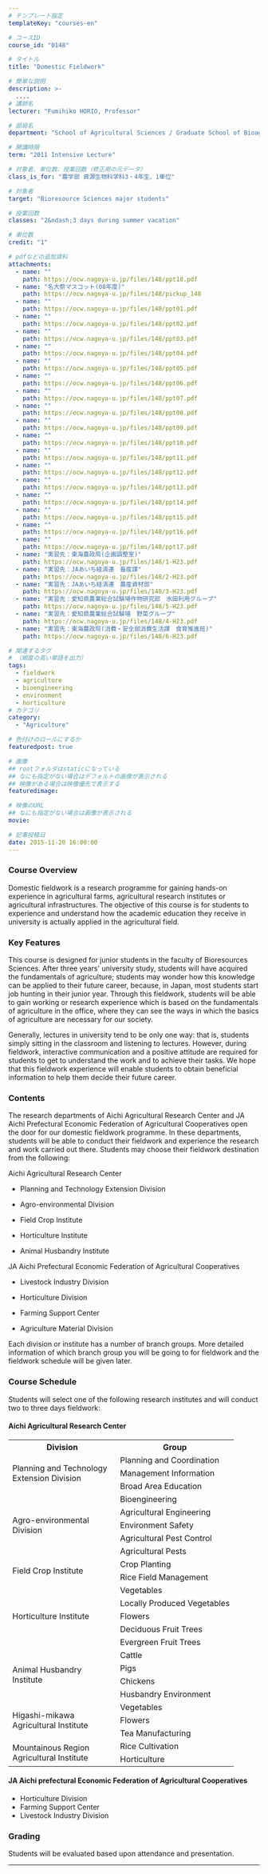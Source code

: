 ```yaml
---
# テンプレート指定
templateKey: "courses-en"

# コースID
course_id: "0148"

# タイトル
title: "Domestic Fieldwork"

# 簡単な説明
description: >-
  ....
# 講師名
lecturer: "Fumihiko HORIO, Professor"

# 部局名
department: "School of Agricultural Sciences / Graduate School of Bioagricultural Sciences"

# 開講時限
term: "2011	Intensive Lecture"

# 対象者、単位数、授業回数（修正用の元データ）
class_is_for: "農学部 資源生物科学科3・4年生、1単位"

# 対象者
target: "Bioresource Sciences major students"

# 授業回数
classes: "2&ndash;3 days during summer vacation"

# 単位数
credit: "1"

# pdfなどの追加資料
attachments:
  - name: ""
    path: https://ocw.nagoya-u.jp/files/148/ppt18.pdf
  - name: "名大祭マスコット(08年度)"
    path: https://ocw.nagoya-u.jp/files/148/pickup_148
  - name: ""
    path: https://ocw.nagoya-u.jp/files/148/ppt01.pdf
  - name: ""
    path: https://ocw.nagoya-u.jp/files/148/ppt02.pdf
  - name: ""
    path: https://ocw.nagoya-u.jp/files/148/ppt03.pdf
  - name: ""
    path: https://ocw.nagoya-u.jp/files/148/ppt04.pdf
  - name: ""
    path: https://ocw.nagoya-u.jp/files/148/ppt05.pdf
  - name: ""
    path: https://ocw.nagoya-u.jp/files/148/ppt06.pdf
  - name: ""
    path: https://ocw.nagoya-u.jp/files/148/ppt07.pdf
  - name: ""
    path: https://ocw.nagoya-u.jp/files/148/ppt08.pdf
  - name: ""
    path: https://ocw.nagoya-u.jp/files/148/ppt09.pdf
  - name: ""
    path: https://ocw.nagoya-u.jp/files/148/ppt10.pdf
  - name: ""
    path: https://ocw.nagoya-u.jp/files/148/ppt11.pdf
  - name: ""
    path: https://ocw.nagoya-u.jp/files/148/ppt12.pdf
  - name: ""
    path: https://ocw.nagoya-u.jp/files/148/ppt13.pdf
  - name: ""
    path: https://ocw.nagoya-u.jp/files/148/ppt14.pdf
  - name: ""
    path: https://ocw.nagoya-u.jp/files/148/ppt15.pdf
  - name: ""
    path: https://ocw.nagoya-u.jp/files/148/ppt16.pdf
  - name: ""
    path: https://ocw.nagoya-u.jp/files/148/ppt17.pdf
  - name: "実習先：東海農政局(企画調整室)"
    path: https://ocw.nagoya-u.jp/files/148/1-H23.pdf
  - name: "実習先：JAあいち経済連　畜産課"
    path: https://ocw.nagoya-u.jp/files/148/2-H23.pdf
  - name: "実習先：JAあいち経済連　農産資材部"
    path: https://ocw.nagoya-u.jp/files/148/3-H23.pdf
  - name: "実習先：愛知県農業総合試験場作物研究部　水田利用グループ"
    path: https://ocw.nagoya-u.jp/files/148/5-H23.pdf
  - name: "実習先：愛知県農業総合試験場　野菜グループ"
    path: https://ocw.nagoya-u.jp/files/148/4-H23.pdf
  - name: "実習先：東海農政局(消費・安全部消費生活課　食育推進班)"
    path: https://ocw.nagoya-u.jp/files/148/6-H23.pdf

# 関連するタグ
# （頻度の高い単語を出力）
tags:
  - fieldwork
  - agriculture
  - bioengineering
  - environment
  - horticulture
# カテゴリ
category:
  - "Agriculture"

# 色付けのロールにするか
featuredpost: true

# 画像
## rootフォルダはstaticになっている
## なにも指定がない場合はデフォルトの画像が表示される
## 映像がある場合は映像優先で表示する
featuredimage:

# 映像のURL
## なにも指定がない場合は画像が表示される
movie:

# 記事投稿日
date: 2015-11-20 16:00:00
---
```


### Course Overview

Domestic fieldwork is a research programme for gaining hands-on experience in agricultural farms, agricultural research institutes or agricultural infrastructures. The objective of this course is for students to experience and understand how the academic education they receive in university is actually applied in the agricultural field.

### Key Features

This course is designed for junior students in the faculty of Bioresources Sciences. After three years' university study, students will have acquired the fundamentals of agriculture; students may wonder how this knowledge can be applied to their future career, because, in Japan, most students start job hunting in their junior year. Through this fieldwork, students will be able to gain working or research experience which is based on the fundamentals of agriculture in the office, where they can see the ways in which the basics of agriculture are necessary for our society.

Generally, lectures in university tend to be only one way: that is, students simply sitting in the classroom and listening to lectures. However, during fieldwork, interactive communication and a positive attitude are required for students to get to understand the work and to achieve their tasks. We hope that this fieldwork experience will enable students to obtain beneficial information to help them decide their future career.

### Contents

The research departments of Aichi Agricultural Research Center and JA Aichi Prefectural Economic Federation of Agricultural Cooperatives open the door for our domestic fieldwork programme. In these departments, students will be able to conduct their fieldwork and experience the research and work carried out there. Students may choose their fieldwork destination from the following:

Aichi Agricultural Research Center

- Planning and Technology Extension Division

- Agro-environmental Division

- Field Crop Institute

- Horticulture Institute

- Animal Husbandry Institute

JA Aichi Prefectural Economic Federation of Agricultural Cooperatives

- Livestock Industry Division

- Horticulture Division

- Farming Support Center

- Agriculture Material Division

Each division or institute has a number of branch groups. More detailed information of which branch group you will be going to for fieldwork and the fieldwork schedule will be given later.

<h3>Course Schedule</h3>
<p>
Students will select one of the following research institutes and will conduct two to three days fieldwork:
</p>
<h4>Aichi Agricultural Research Center</h4>
<table class="basic" width="455">
<tr>
<th width="200" class="center">Division</th>
<th class="center">Group</th>
</tr>
<tr>
<td class="center" rowspan="3">Planning and Technology Extension Division</td>
<td class="center">Planning and Coordination</td>
</tr>
<tr>
<td class="center">Management Information</td>
</tr>
<tr>
<td class="center">Broad Area Education</td>
</tr>
<tr>
<td class="center" rowspan="5">Agro-environmental Division</td>
<td class="center">Bioengineering</td>
</tr>
<tr>
<td class="center">Agricultural Engineering</td>
</tr>
<tr>
<td class="center">Environment Safety</td>
</tr>
<tr>
<td class="center">Agricultural Pest Control</td>
</tr>
<tr>
<td class="center">Agricultural Pests</td>
</tr>
<tr>
<td class="center" rowspan="2">Field Crop Institute</td>
<td class="center">Crop Planting</td>
</tr>
<tr>
<td class="center">Rice Field Management</td>
</tr>
<tr>
<td class="center" rowspan="5">Horticulture Institute</td>
<td class="center">Vegetables</td>
</tr>
<tr>
<td class="center">Locally Produced Vegetables</td>
</tr>
<tr>
<td class="center">Flowers</td>
</tr>
<tr>
<td class="center">Deciduous Fruit Trees</td>
</tr>
<tr>
<td class="center">Evergreen Fruit Trees</td>
</tr>
<tr>
<td class="center" rowspan="4">Animal Husbandry Institute</td>
<td class="center">Cattle</td>
</tr>
<tr>
<td class="center">Pigs</td>
</tr>
<tr>
<td class="center">Chickens</td>
</tr>
<tr>
<td class="center">Husbandry Environment</td>
</tr>
<tr>
<td class="center" rowspan="3">Higashi-mikawa Agricultural Institute</td>
<td class="center">Vegetables</td>
</tr>
<tr>
<td class="center">Flowers</td>
</tr>
<tr>
<td class="center">Tea Manufacturing</td>
</tr>
<tr>
<td class="center" rowspan="2">Mountainous Region Agricultural Institute</td>
<td class="center">Rice Cultivation</td>
</tr>
<tr>
<td class="center">Horticulture</td>
</tr>
</table>
<h4>JA Aichi prefectural Economic Federation of Agricultural Cooperatives</h4>
<ul>
<li>Horticulture Division</li>
<li>Farming Support Center</li>
<li>Livestock Industry Division</li>
</ul>

### Grading

Students will be evaluated based upon attendance and presentation.

---
